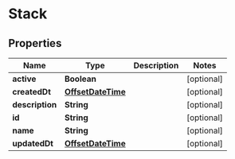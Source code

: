 
# Stack

## Properties
Name | Type | Description | Notes
------------ | ------------- | ------------- | -------------
**active** | **Boolean** |  |  [optional]
**createdDt** | [**OffsetDateTime**](OffsetDateTime.md) |  |  [optional]
**description** | **String** |  |  [optional]
**id** | **String** |  |  [optional]
**name** | **String** |  |  [optional]
**updatedDt** | [**OffsetDateTime**](OffsetDateTime.md) |  |  [optional]



